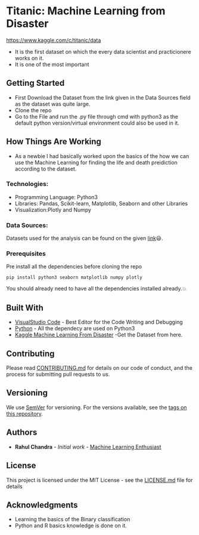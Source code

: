 # Titanic: Machine Learning from Disaster
https://www.kaggle.com/c/titanic/data
* It is the first dataset on which the every data scientist and practicionere works on it.
* It is one of the most important 

## Getting Started
* First Download the Dataset from the link given in the Data Sources field as the dataset was quite large.
* Clone the repo 
* Go to the File and run the .py file through cmd with python3 as the default python version/virtual environment could also be used in it.

## How Things Are Working
* As a newbie I had basically worked upon the basics of the how we can use the Machine Learning for finding the life and death preidiction according to the dataset. 
### Technologies:
* Programming Language: Python3
* Libraries: Pandas, Scikit-learn, Matplotlib, Seaborn and other Libraries
* Visualization:Plotly and Numpy

### Data Sources:
Datasets used for the analysis can be found on the given [link](https://www.kaggle.com/c/titanic/data):smiley:.
### Prerequisites
Pre install all the dependencies before cloning the repo
```
pip install python3 seaborn matplotlib numpy plotly
```
You should already need to have all the dependencies installed already.:boom:

## Built With 

* [VisualStudio Code](https://code.visualstudio.com/) - Best Editor for the Code Writing and Debugging
* [Python](https://www.python.org/download/releases/3.0/) - All the dependecy are used on Python3
* [Kaggle Machine Learning From Disaster](https://www.kaggle.com/c/titanic/data) -Get the Dataset from here.

## Contributing

Please read [CONTRIBUTING.md](https://gist.github.com/PurpleBooth/b24679402957c63ec426) for details on our code of conduct, and the process for submitting pull requests to us.

## Versioning

We use [SemVer](http://semver.org/) for versioning. For the versions available, see the [tags on this repository](https://github.com/your/project/tags). 

## Authors

* **Rahul Chandra** - *Initial work* - [Machine Learning Enthusiast](https://github.com/irahulcse)


## License

This project is licensed under the MIT License - see the [LICENSE.md](LICENSE.md) file for details

## Acknowledgments

* Learning the basics of the Binary classification
* Python and R basics knowledge is done on it.

